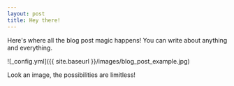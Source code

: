 ```yaml
---
layout: post
title: Hey there!
---
```


Here's where all the blog post magic happens! You can write about anything and everything.

![_config.yml]({{ site.baseurl }}/images/blog_post_example.jpg)

Look an image, the possibilities are limitless!
